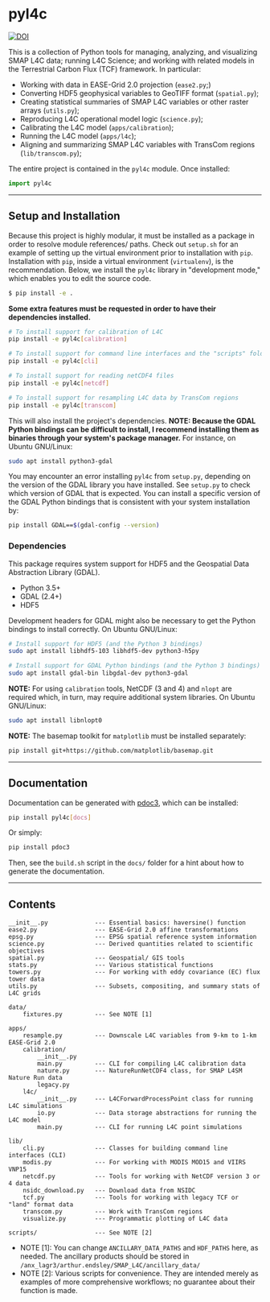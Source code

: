 # pyl4c

[![DOI](https://zenodo.org/badge/392401528.svg)](https://zenodo.org/badge/latestdoi/392401528)

This is a collection of Python tools for managing, analyzing, and visualizing SMAP L4C data; running L4C Science; and working with related models in the Terrestrial Carbon Flux (TCF) framework. In particular:

- Working with data in EASE-Grid 2.0 projection (`ease2.py`;)
- Converting HDF5 geophysical variables to GeoTIFF format (`spatial.py`);
- Creating statistical summaries of SMAP L4C variables or other raster arrays (`utils.py`);
- Reproducing L4C operational model logic (`science.py`);
- Calibrating the L4C model (`apps/calibration`);
- Running the L4C model (`apps/l4c`);
- Aligning and summarizing SMAP L4C variables with TransCom regions (`lib/transcom.py`);

The entire project is contained in the `pyl4c` module. Once installed:

```py
import pyl4c
```

---------------

## Setup and Installation

Because this project is highly modular, it must be installed as a package in order to resolve module references/ paths.
Check out `setup.sh` for an example of setting up the virtual environment prior to installation with `pip`.
Installation with `pip`, inside a virtual environment (`virtualenv`), is the recommendation.
Below, we install the `pyl4c` library in "development mode," which enables you to edit the source code.

```sh
$ pip install -e .
```

**Some extra features must be requested in order to have their dependencies installed.**

```sh
# To install support for calibration of L4C
pip install -e pyl4c[calibration]

# To install support for command line interfaces and the "scripts" folder
pip install -e pyl4c[cli]

# To install support for reading netCDF4 files
pip install -e pyl4c[netcdf]

# To install support for resampling L4C data by TransCom regions
pip install -e pyl4c[transcom]
```

This will also install the project's dependencies. **NOTE: Because the GDAL Python bindings can be difficult to install, I recommend installing them as binaries through your system's package manager.** For instance, on Ubuntu GNU/Linux:

```sh
sudo apt install python3-gdal
```

You may encounter an error installing `pyl4c` from `setup.py`, depending on the version of the GDAL library you have installed. See `setup.py` to check which version of GDAL that is expected. You can install a specific version of the GDAL Python bindings that is consistent with your system installation by:

```sh
pip install GDAL==$(gdal-config --version)
```

### Dependencies

This package requires system support for HDF5 and the Geospatial Data Abstraction Library (GDAL).

- Python 3.5+
- GDAL (2.4+)
- HDF5

Development headers for GDAL might also be necessary to get the Python bindings to install correctly. On Ubuntu GNU/Linux:

```sh
# Install support for HDF5 (and the Python 3 bindings)
sudo apt install libhdf5-103 libhdf5-dev python3-h5py

# Install support for GDAL Python bindings (and the Python 3 bindings)
sudo apt install gdal-bin libgdal-dev python3-gdal
```

**NOTE:** For using `calibration` tools, NetCDF (3 and 4) and `nlopt` are required which, in turn, may require additional system libraries. On Ubuntu GNU/Linux:

```sh
sudo apt install libnlopt0
```

**NOTE:** The basemap toolkit for `matplotlib` must be installed separately:

```sh
pip install git+https://github.com/matplotlib/basemap.git
```

---------------

## Documentation

Documentation can be generated with [pdoc3](https://pdoc3.github.io/pdoc/), which can be installed:

```sh
pip install pyl4c[docs]
```

Or simply:

```sh
pip install pdoc3
```

Then, see the `build.sh` script in the `docs/` folder for a hint about how to generate the documentation.

---------------

## Contents

```
__init__.py             --- Essential basics: haversine() function
ease2.py                --- EASE-Grid 2.0 affine transformations
epsg.py                 --- EPSG spatial reference system information
science.py              --- Derived quantities related to scientific objectives
spatial.py              --- Geospatial/ GIS tools
stats.py                --- Various statistical functions
towers.py               --- For working with eddy covariance (EC) flux tower data
utils.py                --- Subsets, compositing, and summary stats of L4C grids

data/
    fixtures.py         --- See NOTE [1]

apps/
    resample.py         --- Downscale L4C variables from 9-km to 1-km EASE-Grid 2.0
    calibration/
        __init__.py     
        main.py         --- CLI for compiling L4C calibration data
        nature.py       --- NatureRunNetCDF4 class, for SMAP L4SM Nature Run data
        legacy.py
    l4c/
        __init__.py     --- L4CForwardProcessPoint class for running L4C simulations
        io.py           --- Data storage abstractions for running the L4C model
        main.py         --- CLI for running L4C point simulations

lib/
    cli.py              --- Classes for building command line interfaces (CLI)
    modis.py            --- For working with MODIS MOD15 and VIIRS VNP15
    netcdf.py           --- Tools for working with NetCDF version 3 or 4 data
    nsidc_download.py   --- Download data from NSIDC
    tcf.py              --- Tools for working with legacy TCF or "land" format data
    transcom.py         --- Work with TransCom regions
    visualize.py        --- Programmatic plotting of L4C data

scripts/                --- See NOTE [2]
```

- NOTE [1]: You can change `ANCILLARY_DATA_PATHS` and `HDF_PATHS` here, as needed. The ancillary products should be stored in `/anx_lagr3/arthur.endsley/SMAP_L4C/ancillary_data/`
- NOTE [2]: Various scripts for convenience. They are intended merely as examples of more comprehensive workflows; no guarantee about their function is made.
